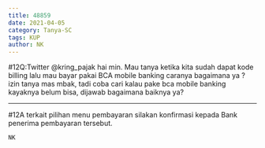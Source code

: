 ```yaml
---
title: 48859
date: 2021-04-05
category: Tanya-SC
tags: KUP
author: NK
---
```


#12Q:Twitter @kring_pajak hai min. Mau tanya ketika kita sudah dapat kode billing lalu mau bayar pakai BCA mobile banking caranya bagaimana ya ? izin tanya mas mbak, tadi coba cari kalau pake bca mobile banking kayaknya belum bisa, dijawab bagaimana baiknya ya?

---

#12A terkait pilihan menu pembayaran silakan konfirmasi kepada Bank penerima pembayaran tersebut.

`NK`

